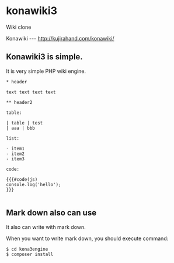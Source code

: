# konawiki3

Wiki clone

Konawiki --- http://kujirahand.com/konawiki/

## Konawiki3 is simple.

It is very simple PHP wiki engine.

```
* header

text text text text

** header2

table:

| table | test
| aaa | bbb

list:

- item1
- item2
- item3

code:

{{{#code(js)
console.log('hello');
}}}


```

## Mark down also can use

It also can write with mark down.

When you want to write mark down, you should execute command:

```
$ cd kona3engine
$ composer install
```



